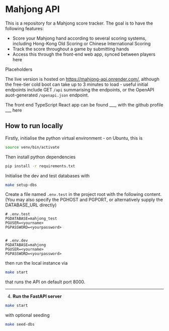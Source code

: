 # Mahjong API

This is a repository for a Mahjong score tracker. The goal is to have the following features:

- Score your Mahjong hand according to several scoring systems, including Hong-Kong Old Scoring or Chinese International Scoring
- Track the score throughout a game by submitting hands
- Access this through the front-end web app, synced between players here

Placeholders

The live version is hosted on https://mahjong-api.onrender.com/, although the free-tier cold boot can take up to 3 minutes to load - useful initial endpoints include GET `/api` summarising the endpoints, or the OpenAPI auot-generated `/openapi.json` endpoint.

The front end TypeScript React app can be found \_\_\_<!-- TODO -->, with the github profile \_\_\_<!-- TODO --> here

## How to run locally

Firstly, initialise the python virtual environment - on Ubuntu, this is

```bash
source venv/bin/activate
```

Then install python dependencies

```bash
pip install -r requirements.txt
```

Initialise the dev and test databases with

```bash
make setup-dbs
```

Create a file named `.env.test` in the project root with the following content. (You may also specify the PGHOST and PGPORT, or alternatively supply the DATABASE_URL directly)

```env
# .env.test
PGDATABASE=mahjong_test
PGUSER=<yourname>
PGPASSWORD=<yourpassword>


# .env.dev
PGDATABASE=mahjong
PGUSER=<yourname>
PGPASSWORD=<yourpassword>
```

then run the local instance via

```bash
make start
```

that runs the API on default port 8000.

---

4. **Run the FastAPI server**

```bash
make start
```

with optional seeding

```bash
make seed-dbs
```
